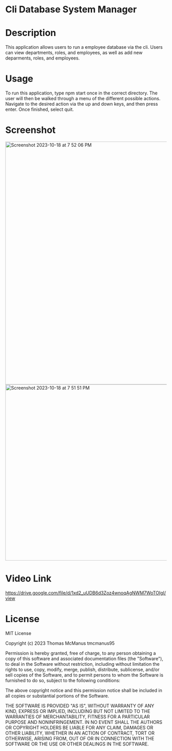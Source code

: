 # Cli Database System Manager

# Description

This application allows users to run a employee database via the cli. Users can view departments, roles, and employees, as well as add new deparments, roles, and employees.

# Usage

To run this application, type npm start once in the correct directory. The user will then be walked through a menu of the different possible actions. Navigate to the desired action via the up and down keys, and then press enter. Once finished, select quit.

# Screenshot

<img width="757" alt="Screenshot 2023-10-18 at 7 52 06 PM" src="https://github.com/tmcmanus95/cli-database-system-manager/assets/122508345/1a595bb2-0d14-45b3-b61e-d9ac9fa287b3">
<img width="549" alt="Screenshot 2023-10-18 at 7 51 51 PM" src="https://github.com/tmcmanus95/cli-database-system-manager/assets/122508345/f160258c-7edb-46df-9be5-cce6cec7136e">

# Video Link

https://drive.google.com/file/d/1xd2_uUDB6d3Zoz4wnoqAgNWM7WoTOIgI/view

# License

MIT License

Copyright (c) 2023 Thomas McManus tmcmanus95

Permission is hereby granted, free of charge, to any person obtaining a copy
of this software and associated documentation files (the "Software"), to deal
in the Software without restriction, including without limitation the rights
to use, copy, modify, merge, publish, distribute, sublicense, and/or sell
copies of the Software, and to permit persons to whom the Software is
furnished to do so, subject to the following conditions:

The above copyright notice and this permission notice shall be included in all
copies or substantial portions of the Software.

THE SOFTWARE IS PROVIDED "AS IS", WITHOUT WARRANTY OF ANY KIND, EXPRESS OR
IMPLIED, INCLUDING BUT NOT LIMITED TO THE WARRANTIES OF MERCHANTABILITY,
FITNESS FOR A PARTICULAR PURPOSE AND NONINFRINGEMENT. IN NO EVENT SHALL THE
AUTHORS OR COPYRIGHT HOLDERS BE LIABLE FOR ANY CLAIM, DAMAGES OR OTHER
LIABILITY, WHETHER IN AN ACTION OF CONTRACT, TORT OR OTHERWISE, ARISING FROM,
OUT OF OR IN CONNECTION WITH THE SOFTWARE OR THE USE OR OTHER DEALINGS IN THE
SOFTWARE.
